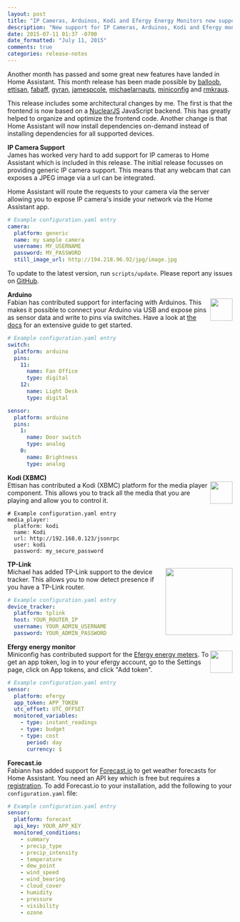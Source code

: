 ```yaml
---
layout: post
title: "IP Cameras, Arduinos, Kodi and Efergy Energy Monitors now supported"
description: "New support for IP Cameras, Arduinos, Kodi and Efergy monitors"
date: 2015-07-11 01:37 -0700
date_formatted: "July 11, 2015"
comments: true
categories: release-notes
---
```


Another month has passed and some great new features have landed in Home Assistant. This month release has been made possible by [balloob](https://github.com/balloob), [ettisan](https://github.com/ettisan), [fabaff](https://github.com/fabaff), [gyran](https://github.com/gyran), [jamespcole](https://github.com/jamespcole), [michaelarnauts](https://github.com/michaelarnauts), [miniconfig](https://github.com/miniconfig) and [rmkraus](https://github.com/rmkraus).

This release includes some architectural changes by me. The first is that the frontend is now based on a [NuclearJS](http://optimizely.github.io/nuclear-js/) JavaScript backend. This has greatly helped to organize and optimize the frontend code. Another change is that Home Assistant will now install dependencies on-demand instead of installing dependencies for all supported devices.

__IP Camera Support__<br>
James has worked very hard to add support for IP cameras to Home Assistant which is included in this release. The initial release focusses on providing generic IP camera support. This means that any webcam that can exposes a JPEG image via a url can be integrated.

Home Assistant will route the requests to your camera via the server allowing you to expose IP camera's inside your network via the Home Assistant app.

```yaml
# Example configuration.yaml entry
camera:
  platform: generic
  name: my sample camera
  username: MY_USERNAME
  password: MY_PASSWORD
  still_image_url: http://194.218.96.92/jpg/image.jpg
```

<p class='note'>
To update to the latest version, run <code>scripts/update</code>. Please report any issues on <a href='https://github.com/balloob/home-assistant/issues'>GitHub</a>.
</p>

<!--more-->

__Arduino__<br>
<img src='/images/supported_brands/arduino.png' style='border:none; box-shadow: none; float: right;' height='50' />
Fabian has contributed support for interfacing with Arduinos. This makes it possible to connect your Arduino via USB and expose pins as sensor data and write to pins via switches. Have a look at [the docs](/components/arduino.markdown) for an extensive guide to get started.

```yaml
# Example configuration.yaml entry
switch:
  platform: arduino
  pins:
    11:
      name: Fan Office
      type: digital
    12:
      name: Light Desk
      type: digital

sensor:
  platform: arduino
  pins:
    1:
      name: Door switch
      type: analog
    0:
      name: Brightness
      type: analog
```

__Kodi (XBMC)__<br>
<img src='/images/supported_brands/kodi.png' style='border:none; box-shadow: none; float: right;' height='50' />
Ettisan has contributed a Kodi (XBMC) platform for the media player component. This allows you to track all the media that you are playing and allow you to control it.

```
# Example configuration.yaml entry
media_player:
  platform: kodi
  name: Kodi
  url: http://192.168.0.123/jsonrpc
  user: kodi
  password: my_secure_password
```

__TP-Link__<br>
<img src='/images/supported_brands/tp-link.png' style='border:none; box-shadow: none; float: right;' width='150' />
Michael has added TP-Link support to the device tracker. This allows you to now detect presence if you have a TP-Link router.

```yaml
# Example configuration.yaml entry
device_tracker:
  platform: tplink
  host: YOUR_ROUTER_IP
  username: YOUR_ADMIN_USERNAME
  password: YOUR_ADMIN_PASSWORD
```

__Efergy energy monitor__<br>
<img src='/images/supported_brands/efergy.png' style='border:none; box-shadow: none; float: right;' height='50' />
Miniconfig has contributed support for the [Efergy energy meters](https://efergy.com). To get an app token, log in to your efergy account, go to the Settings page, click on App tokens, and click "Add token".

```yaml
# Example configuration.yaml entry
sensor:
  platform: efergy
  app_token: APP_TOKEN
  utc_offset: UTC_OFFSET
  monitored_variables:
    - type: instant_readings
    - type: budget
    - type: cost
      period: day
      currency: $
```

__Forecast.io__<br>
Fabiann has added support for [Forecast.io](https://forecast.io/) to get weather forecasts for Home Assistant. You need an API key which is free but requires a [registration](https://developer.forecast.io/register). To add Forecast.io to your installation, add the following to your `configuration.yaml` file:

```yaml
# Example configuration.yaml entry
sensor:
  platform: forecast
  api_key: YOUR_APP_KEY
  monitored_conditions:
    - summary
    - precip_type
    - precip_intensity
    - temperature
    - dew_point
    - wind_speed
    - wind_bearing
    - cloud_cover
    - humidity
    - pressure
    - visibility
    - ozone
```
